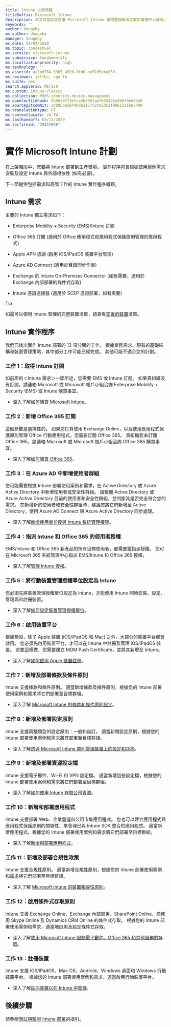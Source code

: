 ```yaml
---
title: Intune 上架流程
titleSuffix: Microsoft Intune
description: 本文可協助您在讓 Microsoft Intune 僅限雲端解決方案於環境中上線時，處理需要考量的所有細節。
keywords: ''
author: dougeby
ms.author: dougeby
manager: dougeby
ms.date: 01/02/2018
ms.topic: conceptual
ms.service: microsoft-intune
ms.subservice: fundamentals
ms.localizationpriority: high
ms.technology: ''
ms.assetid: ac7bd764-5365-4920-8fd0-ea57d5ebe039
ms.reviewer: jeffbu, cgerth
ms.suite: ems
search.appverid: MET150
ms.custom: intune-classic
ms.collection: M365-identity-device-management
ms.openlocfilehash: 8396a9713e5ce4b6001aefb55485a908f0e605dd
ms.sourcegitcommit: 3d895be2844bda2177c2c85dc2f09612a1be5490
ms.translationtype: HT
ms.contentlocale: zh-TW
ms.lasthandoff: 03/13/2020
ms.locfileid: "79357658"
---
```

# <a name="implement-your-microsoft-intune-plan"></a>實作 Microsoft Intune 計劃

在上架階段中，您要將 Intune 部署到生產環境。 實作程序包含根據[使用案例需求](planning-guide-requirements.md)安裝及設定 Intune 與外部相依性 (如有必要)。

下一節提供包括需求和高階工作的 Intune 實作程序概觀。

## <a name="intune-requirements"></a>Intune 需求

主要的 Intune 獨立需求如下︰

- Enterprise Mobility + Security (EMS)/Intune 訂閱

- Office 365 訂閱 (適用於 Office 應用程式和應用程式保護原則管理的應用程式)

- Apple APN 憑證 (啟用 iOS/iPadOS 裝置平台管理)

- Azure AD Connect (適用於目錄同步作業)

- Exchange 的 Intune On-Premises Connector (如有需要，適用於 Exchange 內部部署的條件式存取)

- Intune 憑證連接器 (適用於 SCEP 憑證部署，如有需要)

>[!TIP]
> 如需可以使用 Intune 管理的完整裝置清單，請查看[支援的裝置](supported-devices-browsers.md)清單。

## <a name="intune-implementation-process"></a>Intune 實作程序

我們已找出實作 Intune 部署的 13 項分開的工作。 根據業務需求、現有的基礎結構和裝置管理策略，其中部分工作可能已經完成。 其他可能不適合您的計劃。

### <a name="task-1-get-an-intune-subscription"></a>工作 1：取得 Intune 訂閱

如前面的＜Intune 需求＞一節所述，您需要 EMS 或 Intune 訂閱。 如果貴組織沒有訂閱，請連絡 Microsoft 或 Microsoft 帳戶小組洽詢 Enterprise Mobility + Security (EMS) 或 Intune 購買事宜。

- 深入了解[如何購買 Microsoft Intune](https://www.microsoft.com/cloud-platform/microsoft-intune-pricing)。

### <a name="task-2-add-office-365-subscription"></a>工作 2：新增 Office 365 訂閱

這個參數是選擇性的。 如果您打算使用 Exchange Online，以及使用應用程式保護原則管理 Office 行動應用程式，您需要訂閱 Office 365。 貴組織若未訂閱 Office 365，請連絡 Microsoft 或 Microsoft 帳戶小組洽詢 Office 365 購買事宜。

- 深入了解[如何購買 Office 365](https://products.office.com/business/compare-office-365-for-business-plans)。

### <a name="task-3-add-users-groups-in-azure-ad"></a>工作 3：在 Azure AD 中新增使用者群組

您可能需要根據 Intune 部署使用案例和需求，在 Active Directory 或 Azure Active Directory 中新增使用者或安全性群組。 請檢閱 Active Directory 或 Azure Active Directory 目前的使用者和安全性群組，並判斷其是否完全符合您的需求。 在新增新的使用者和安全性群組時，建議您將它們新增至 Active Directory，使用 Azure AD Connect 與 Azure Active Directory 同步處理。

- 深入了解[新增使用者並授與 Intune 系統管理權限](users-add.md)。
<!---why not send them to the AAD connect topic? Question out to Andre: https://docs.microsoft.com/azure/active-directory/connect/active-directory-aadconnect--->


### <a name="task-4-assign-intune-and-office-365-user-licenses"></a>工作 4：指派 Intune 和 Office 365 的使用者授權

EMS/Intune 和 Office 365 新產品的所有目標使用者，都需要獲指派授權。 您可在 Microsoft 365 系統管理中心指派 EMS/Intune 和 Office 365 授權。

- 深入了解[管理 Intune 授權](licenses-assign.md)。

### <a name="task-5-set-mobile-device-management-authority-to-intune"></a>工作 5：將行動裝置管理授權單位設定為 Intune

您必須先將裝置管理授權單位設定為 Intune，才能使用 Intune 開始安裝、設定、管理與和註冊裝置。

- 深入了解[如何設定裝置管理授權單位](mdm-authority-set.md)。

### <a name="task-6-enable-device-platforms"></a>工作 6：啟用裝置平台

根據預設，除了 Apple 裝置 (iOS/iPadOS 和 Mac) 之外，大部分的裝置平台都會啟用。 您必須先啟用裝置平台，才可以在 Intune 中註冊及管理 iOS/iPadOS 裝置。 若要這樣做，您需要建立 MDM Push Certificate，並將其新增至 Intune。

- 深入了解[如何啟用 Apple 裝置註冊](../enrollment/apple-mdm-push-certificate-get.md)。

### <a name="task-7-add-and-deploy-terms-and-conditions-policies"></a>工作 7：新增及部署條款及條件原則

Intune 支援條款和條件原則。 適當新增條款及條件原則，根據您的 Intune 部署使用案例和需求將它們部署至目標群組。

- 深入了解 [Microsoft Intune 的條款和條件原則設定](../enrollment/terms-and-conditions-create.md)。

### <a name="task-8-add-and-deploy-configuration-policies"></a>工作 8：新增及部署設定原則

Intune 支援兩種類型的設定原則：一般和自訂。 適當新增設定原則，根據您的 Intune 部署使用案例和需求將其部署至目標群組。

- 深入了解[透過 Microsoft Intune 原則管理裝置上的設定和功能](../configuration/device-profiles.md)。

### <a name="task-9-add-and-deploy-resource-profiles"></a>工作 9：新增及部署資源設定檔

Intune 支援電子郵件、Wi-Fi 和 VPN 設定檔。 適當新增這些設定檔，根據您的 Intune 部署使用案例和需求將它們部署至目標群組。

- 深入了解[如何使用 Intune 存取公司資源](../configuration/device-profiles.md)。

### <a name="task-10-add-and-deploy-apps"></a>工作 10：新增和部署應用程式

Intune 支援部署 Web、企業營運和公用市集應用程式。 您也可以建立應用程式與應用程式保護原則的關聯性，來管理已與 Intune SDK 整合的應用程式。 適當新增應用程式，根據您的 Intune 部署使用案例和需求將它們部署至目標群組。

- 深入了解[新增與部署應用程式](../apps/app-management.md)。

### <a name="task-11-add-and-deploy-compliance-policies"></a>工作 11：新增及部署合規性政策

Intune 支援合規性原則。 適當新增合規性原則，根據您的 Intune 部署使用案例和需求將它們部署至目標群組。

- 深入了解 [Microsoft Intune 的裝置相容性原則](../protect/device-compliance-get-started.md)。

### <a name="task-12-enable-conditional-access-policies"></a>工作 12：啟用條件式存取原則

Intune 支援 Exchange Online、Exchange 內部部署、SharePoint Online、商務用 Skype Online 及 Dynamics CRM Online 的條件式存取。 根據您的 Intune 部署使用案例和需求，適當地啟用及設定條件式存取。

- 深入了解[使用 Microsoft Intune 限制電子郵件、Office 365 和其他服務的存取](../protect/conditional-access.md)。

### <a name="task-13-enroll-devices"></a>工作 13：註冊裝置

Intune 支援 iOS/iPadOS、Mac OS、Android、Windows 桌面和 Windows 行動裝置平台。 根據您的 Intune 部署使用案例和需求，適當啟用行動裝置平台。

- 深入了解[註冊裝置以在 Intune 中管理](../enrollment/device-enrollment.md)。


## <a name="next-steps"></a>後續步驟
請參閱[測試與驗證 Intune 部署](planning-guide-test-validation.md)的指引。
